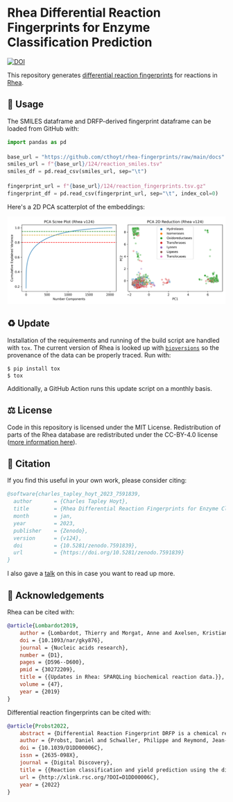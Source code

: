 # Rhea Differential Reaction Fingerprints for Enzyme Classification Prediction

[![DOI](https://zenodo.org/badge/400263430.svg)](https://zenodo.org/badge/latestdoi/400263430)

This repository
generates [differential reaction fingerprints](https://github.com/reymond-group/drfp) for reactions
in [Rhea](https://www.rhea-db.org).

## 🚀 Usage

The SMILES dataframe and DRFP-derived fingerprint dataframe can be loaded from GitHub with:

```python
import pandas as pd

base_url = "https://github.com/cthoyt/rhea-fingerprints/raw/main/docs"
smiles_url = f"{base_url}/124/reaction_smiles.tsv"
smiles_df = pd.read_csv(smiles_url, sep="\t")

fingerprint_url = f"{base_url}/124/reaction_fingerprints.tsv.gz"
fingerprint_df = pd.read_csv(fingerprint_url, sep="\t", index_col=0)
```

Here's a 2D PCA scatterplot of the embeddings:

![Scatterplot of DRFPs](docs/124/scatter.png)

## ♻️ Update

Installation of the requirements and running of the build script are handled with `tox`. The current
version of Rhea is looked up with [`bioversions`](https://github.com/cthoyt/bioversions) so the
provenance of the data can be properly traced. Run with:

```shell
$ pip install tox
$ tox
```

Additionally, a GitHub Action runs this update script on a monthly basis.

## ⚖️ License

Code in this repository is licensed under the MIT License. Redistribution of parts of the Rhea
database are redistributed under the CC-BY-4.0
license ([more information here](https://www.rhea-db.org/help/license-disclaimer)).

## 📖 Citation

If you find this useful in your own work, please consider citing:

```bibtex
@software{charles_tapley_hoyt_2023_7591839,
  author       = {Charles Tapley Hoyt},
  title        = {Rhea Differential Reaction Fingerprints for Enzyme Classification Prediction},
  month        = jan,
  year         = 2023,
  publisher    = {Zenodo},
  version      = {v124},
  doi          = {10.5281/zenodo.7591839},
  url          = {https://doi.org/10.5281/zenodo.7591839}
}
```

I also gave a [talk](https://bit.ly/really-cool-representations) on this in case you want to read up more.

## 🙏 Acknowledgements

Rhea can be cited with:

```bibtex
@article{Lombardot2019,
    author = {Lombardot, Thierry and Morgat, Anne and Axelsen, Kristian B and Aimo, Lucila and Hyka-Nouspikel, Nevila and Niknejad, Anne and Ignatchenko, Alex and Xenarios, Ioannis and Coudert, Elisabeth and Redaschi, Nicole and Bridge, Alan},
    doi = {10.1093/nar/gky876},
    journal = {Nucleic acids research},
    number = {D1},
    pages = {D596--D600},
    pmid = {30272209},
    title = {{Updates in Rhea: SPARQLing biochemical reaction data.}},
    volume = {47},
    year = {2019}
}
```

Differential reaction fingerprints can be cited with:

```bibtex
@article{Probst2022,
    abstract = {Differential Reaction Fingerprint DRFP is a chemical reaction fingerprint enabling simple machine learning models running on standard hardware to reach DFT- and deep learning-based accuracies in reaction yield prediction and reaction classification.},
    author = {Probst, Daniel and Schwaller, Philippe and Reymond, Jean-Louis},
    doi = {10.1039/D1DD00006C},
    issn = {2635-098X},
    journal = {Digital Discovery},
    title = {{Reaction classification and yield prediction using the differential reaction fingerprint DRFP}},
    url = {http://xlink.rsc.org/?DOI=D1DD00006C},
    year = {2022}
}
```
